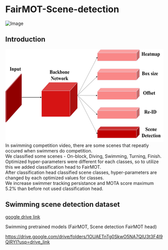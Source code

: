 # FairMOT-Scene-detection
![Image](https://github.com/user-attachments/assets/6331f2fc-5f00-4dbe-b6aa-2ea8123537e7)

## Introduction
![Model architecture](./architecture.png)    
In swimming competition video, there are some scenes that repeatly occured when swimmers do competition.     
We classified some scenes - On-block, Diving, Swimming, Turning, Finish.    
Optimized hyper-parameters were different for each classes, so to utilize this we added classification head to FairMOT.    
After classification head classified scene classes, hyper-parameters are changed by each optimized values for classes.     
We increase swimmer tracking persistance and MOTA score maximum 5.2% than before not used classification head.    

## Swimming scene detection dataset

[google drive link](https://drive.google.com/drive/folders/1hpA_zdLswchUfw2x6N9jMzboc-paiNw-?usp=drive_link)


Swimming pretrained models (FairMOT, Scene detection FairMOT head)

https://drive.google.com/drive/folders/1OUAETnTg0SkwO5NA7QIU3t3F4I9QIRYI?usp=drive_link
